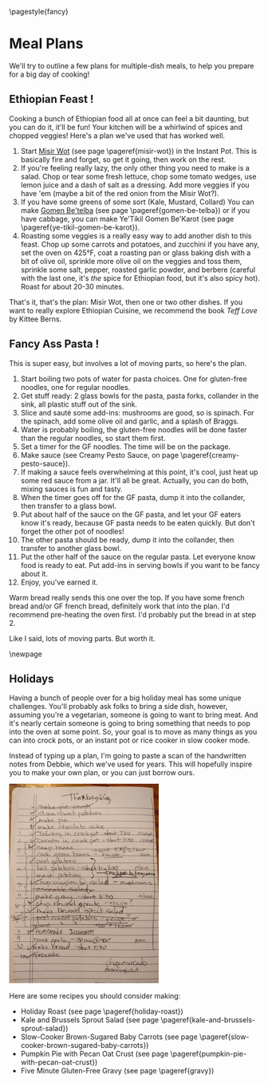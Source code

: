 \pagestyle{fancy}
# Meal Plans

We'll try to outline a few plans for multiple-dish meals, to help you prepare
for a big day of cooking!

## Ethiopian Feast !

Cooking a bunch of Ethiopian food all at once can feel a bit daunting, but you
can do it, it'll be fun! Your kitchen will be a whirlwind of spices and chopped
veggies! Here's a plan we've used that has worked well.

1. Start [Misir Wot](#misir-wot) (see page \pageref{misir-wot}) in the Instant Pot.
   This is basically fire and forget, so get it going, then work on the rest.
2. If you're feeling really lazy, the only other thing you need to make is a
   salad. Chop or tear some fresh lettuce, chop some tomato wedges, use lemon
   juice and a dash of salt as a dressing. Add more veggies if you have 'em
   (maybe a bit of the red onion from the Misir Wot?).
3. If you have some greens of some sort (Kale, Mustard, Collard) You can make
   [Gomen Be'telba](#gomen-be-telba) (see page \pageref{gomen-be-telba}) or if
   you have cabbage, you can make Ye'Tikil Gomen Be'Karot (see page
   \pageref{ye-tikil-gomen-be-karot}).
4. Roasting some veggies is a really easy way to add another dish to this feast.
   Chop up some carrots and potatoes, and zucchini if you have any, set the oven
   on 425°F, coat a roasting pan or glass baking dish with a bit of olive oil,
   sprinkle more olive oil on the veggies and toss them, sprinkle some salt,
   pepper, roasted garlic powder, and berbere (careful with the last one, it's
   *the* spice for Ethiopian food, but it's also spicy hot). Roast for about
   20-30 minutes.

That's it, that's the plan: Misir Wot, then one or two other dishes. If you want
to really explore Ethiopian Cuisine, we recommend the book _Teff Love_ by Kittee
Berns.

## Fancy Ass Pasta !

This is super easy, but involves a lot of moving parts, so here's the plan.

1. Start boiling two pots of water for pasta choices. One for gluten-free
   noodles, one for regular noodles.
2. Get stuff ready: 2 glass bowls for the pasta, pasta forks, collander in the
   sink, all plastic stuff out of the sink.
3. Slice and sauté some add-ins: mushrooms are good, so is spinach. For the
   spinach, add some olive oil and garlic, and a splash of Braggs.
4. Water is probably boiling, the gluten-free noodles will be done faster
   than the regular noodles, so start them first.
5. Set a timer for the GF noodles. The time will be on the package.
6. Make sauce (see Creamy Pesto Sauce, on page \pageref{creamy-pesto-sauce}).
7. If making a sauce feels overwhelming at this point, it's cool, just heat up
   some red sauce from a jar. It'll all be great. Actually, you can do both,
   mixing sauces is fun and tasty.
8. When the timer goes off for the GF pasta, dump it into the collander, then
   transfer to a glass bowl.
9. Put about half of the sauce on the GF pasta, and let your GF eaters know it's
   ready, because GF pasta needs to be eaten quickly. But don't forget the other
   pot of noodles!
10. The other pasta should be ready, dump it into the collander, then transfer
    to another glass bowl.
11. Put the other half of the sauce on the regular pasta. Let everyone know food
    is ready to eat. Put add-ins in serving bowls if you want to be fancy about it.
12. Enjoy, you've earned it.

Warm bread really sends this one over the top. If you have some french bread
and/or GF french bread, definitely work that into the plan. I'd recommend
pre-heating the oven first. I'd probably put the bread in at step 2.

Like I said, lots of moving parts. But worth it.


\newpage
## Holidays

Having a bunch of people over for a big holiday meal has some unique challenges.
You'll probably ask folks to bring a side dish, however, assuming you're a
vegetarian, someone is going to want to bring meat. And it's nearly certain
someone is going to bring something that needs to pop into the oven at some
point. So, your goal is to move as many things as you can into crock pots,
or an instant pot or rice cooker in slow cooker mode.

Instead of typing up a plan, I'm going to paste a scan of the handwritten notes
from Debbie, which we've used for years. This will hopefully inspire you to make
your own plan, or you can just borrow ours.

![Thanksgiving Cheat Sheet](./images/thanksgiving-cheatsheet.jpg)

Here are some recipes you should consider making:

* Holiday Roast (see page \pageref{holiday-roast})
* Kale and Brussels Sprout Salad (see page \pageref{kale-and-brussels-sprout-salad})
* Slow-Cooker Brown-Sugared Baby Carrots (see page \pageref{slow-cooker-brown-sugared-baby-carrots})
* Pumpkin Pie with Pecan Oat Crust (see page \pageref{pumpkin-pie-with-pecan-oat-crust})
* Five Minute Gluten-Free Gravy (see page \pageref{gravy})

